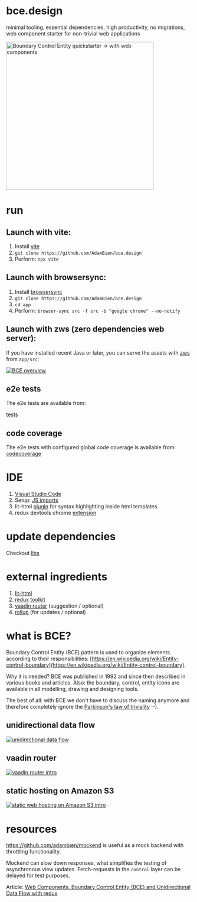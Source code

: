 # bce.design

minimal tooling, essential dependencies, high productivity, no migrations, web component starter for non-trivial web applications

<img src="https://repository-images.githubusercontent.com/355100926/4731b900-979e-11eb-9014-3b30688cc691" alt="Boundary Control Entity quickstarter -> with web components" height="400"/>

# run


## Launch with vite:

1. Install [vite](https://vitejs.dev)
2. `git clone https://github.com/AdamBien/bce.design`
3. Perform: `npx vite`


## Launch with browsersync:

1. Install [browsersync](https://www.browsersync.io)
2. `git clone https://github.com/AdamBien/bce.design`
3. `cd app`
4. Perform: `browser-sync src -f src -b "google chrome" --no-notify`

## Launch with zws (zero dependencies web server):

If you have installed recent Java or later, you can serve the assets with [zws](https://github.com/adamBien/zws) from `app/src`;

[![BCE overview](https://i.ytimg.com/vi/LYzGgCW0OxY/mqdefault.jpg)](https://www.youtube.com/embed/LYzGgCW0OxY?rel=0)


## e2e tests

The e2e tests are available from:

[tests](./tests/)

## code coverage

The e2e tests with configured global code coverage is available from: [codecoverage](./codecoverage/)

# IDE

1. [Visual Studio Code](https://code.visualstudio.com)
2. Setup: [JS imports](https://www.adam-bien.com/roller/abien/entry/fixing_es_6_import_autocompletion)
3. lit-html [plugin](https://marketplace.visualstudio.com/items?itemName=bierner.lit-html) for syntax highlighting inside html templates
4. redux devtools chrome [extension](https://github.com/zalmoxisus/redux-devtools-extension)

# update dependencies

Checkout [libs](https://github.com/AdamBien/bce.design/tree/main/libs)

# external ingredients

1. [lit-html](https://lit.dev/docs/libraries/standalone-templates/)
2. [redux toolkit](https://redux-toolkit.js.org)
3. [vaadin router](https://vaadin.com/router) (suggestion / optional)
4. [rollup](https://rollupjs.org/) (for updates / optional)

# what is BCE?

Boundary Control Entity (BCE) pattern is used to organize elements according to their responsibilities:  [https://en.wikipedia.org/wiki/Entity-control-boundary](https://en.wikipedia.org/wiki/Entity-control-boundary).

Why it is needed? BCE was published in 1992 and since then described in various books and articles. Also: the boundary, control, entity icons are available in all modelling, drawing and designing tools. 

The best of all: with BCE we don't have to discuss the naming anymore and therefore completely ignore the [Parkinson's law of triviality](https://en.wikipedia.org/wiki/Law_of_triviality) :-).

## unidirectional data flow

[![unidirectional data flow](https://i.ytimg.com/vi/zjtaLLs2eSM/mqdefault.jpg)](https://www.youtube.com/embed/zjtaLLs2eSM?rel=0)

## vaadin router

[![vaadin router intro](https://i.ytimg.com/vi/Fxi9YdM0qFw/mqdefault.jpg)](https://www.youtube.com/watch?v=Fxi9YdM0qFw)

## static hosting on Amazon S3

[![static web hosting on Amazon S3 intro](https://i.ytimg.com/vi/EtvyaUJjg_E/mqdefault.jpg)](https://www.youtube.com/watch?v=EtvyaUJjg_E)


# resources

https://github.com/adambien/mockend is useful as a mock backend with throttling functionality. 

Mockend can slow down responses, what simplifies the testing of asynchronous view updates. Fetch-requests in the `control` layer can be delayed for test purposes.

Article: [Web Components, Boundary Control Entity (BCE) and Unidirectional Data Flow with redux](https://adambien.blog/roller/abien/entry/web_components_boundary_control_entity)